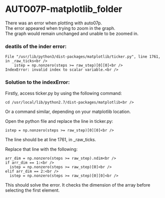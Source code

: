 # AUTO07P-matplotlib_folder<br />

There was an error when plotting with auto07p.<br />
The error appeared when trying to zoom in the graph.<br />
The graph would remain unchanged and unable to be zoomed in.<br />

### deatils of the inder error:<br />
```
File "/usr/lib/python3/dist-packages/matplotlib/ticker.py", line 1761, in _raw_ticks<br />
    istep = np.nonzero(steps >= raw_step)[0][0]<br />
IndexError: invalid index to scalar variable.<br />
```

### Solution to the indexError:<br />
Firstly, access ticker.py by using the following command:<br />
```
cd /usr/local/lib/python2.7/dist-packages/matplotlib<br />
```
Or a command similar, depending on your matplotlib location.<br />

Open the python file and replace the line in ticker.py:<br />
```
istep = np.nonzero(steps >= raw_step)[0][0]<br />
```

The line should be at line 1761, in _raw_ticks.<br />

Replace that line with the following:<br />
```
arr_dim = np.nonzero(steps >= raw_step).ndim<br />
if arr_dim == 1:<br />
  istep = np.nonzero(steps >= raw_step)[0]<br />
elif arr_dim == 2:<br />
  istep = np.nonzero(steps >= raw_step)[0][0]<br />
```
  
This should solve the error. It checks the dimension of the array before selecting the first element.<br />
